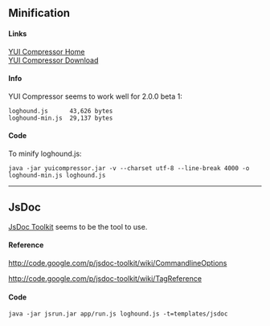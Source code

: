 ## Minification ##

#### Links ####
[YUI Compressor Home](http://developer.yahoo.com/yui/compressor)<br />
[YUI Compressor Download](http://yuilibrary.com/downloads/)

#### Info ####
YUI Compressor seems to work well for 2.0.0 beta 1:
```
loghound.js      43,626 bytes
loghound-min.js  29,137 bytes
```

#### Code ####
To minify loghound.js:
```
java -jar yuicompressor.jar -v --charset utf-8 --line-break 4000 -o loghound-min.js loghound.js
```


---


## JsDoc ##
[JsDoc Toolkit](http://code.google.com/p/jsdoc-toolkit/) seems to be the tool to use.

#### Reference ####

http://code.google.com/p/jsdoc-toolkit/wiki/CommandlineOptions

http://code.google.com/p/jsdoc-toolkit/wiki/TagReference

#### Code ####
```
java -jar jsrun.jar app/run.js loghound.js -t=templates/jsdoc
```